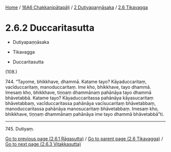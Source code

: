 
[Home](/) / [16A6 Chakkanipātapāḷi](../../../16A6.md) / [2 Dutiyapaṇṇāsaka](../../2.md) / [2.6 Tikavagga](../2.6.md)

# 2.6.2 Duccaritasutta

* Dutiyapaṇṇāsaka

* Tikavagga

* Duccaritasutta

(108.)

744\. “Tayome, bhikkhave, dhammā. Katame tayo? Kāyaduccaritaṃ, vacīduccaritaṃ, manoduccaritaṃ. Ime kho, bhikkhave, tayo dhammā. Imesaṃ kho, bhikkhave, tiṇṇaṃ dhammānaṃ pahānāya tayo dhammā bhāvetabbā. Katame tayo? Kāyaduccaritassa pahānāya kāyasucaritaṃ bhāvetabbaṃ, vacīduccaritassa pahānāya vacīsucaritaṃ bhāvetabbaṃ, manoduccaritassa pahānāya manosucaritaṃ bhāvetabbaṃ. Imesaṃ kho, bhikkhave, tiṇṇaṃ dhammānaṃ pahānāya ime tayo dhammā bhāvetabbā”ti.

---

745\. Dutiyaṃ.



[Go to previous page (2.6.1 Rāgasutta)](2.6.1.md) / [Go to parent page (2.6 Tikavagga)](../2.6.md) / [Go to next page (2.6.3 Vitakkasutta)](2.6.3.md)


